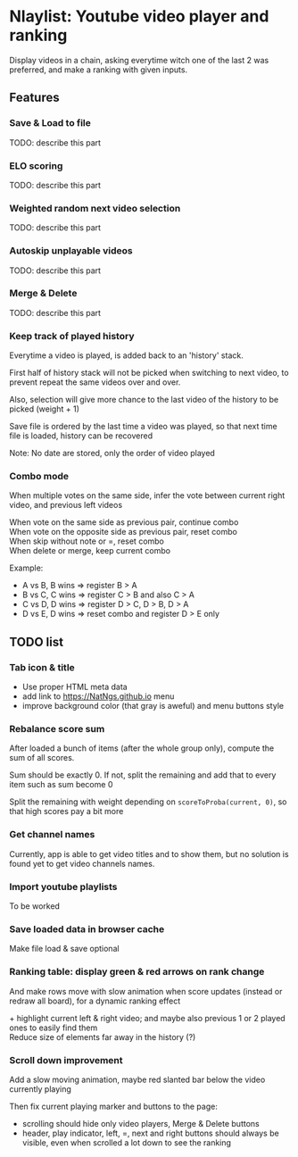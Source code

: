 # Nlaylist: Youtube video player and ranking

Display videos in a chain, asking everytime witch one of the last 2 was preferred, and make a ranking with given inputs.

## Features

### Save & Load to file

TODO: describe this part

### ELO scoring

TODO: describe this part

### Weighted random next video selection

TODO: describe this part

### Autoskip unplayable videos

TODO: describe this part

### Merge & Delete

TODO: describe this part

### Keep track of played history

Everytime a video is played, is added back to an 'history' stack.

First half of history stack will not be picked when switching to next video, to prevent repeat the same videos over and over.

Also, selection will give more chance to the last video of the history to be picked (weight + 1)

Save file is ordered by the last time a video was played, so that next time file is loaded, history can be recovered

Note: No date are stored, only the order of video played

### Combo mode
When multiple votes on the same side, infer the vote between current right video, and previous left videos

When vote on the same side as previous pair, continue combo\
When vote on the opposite side as previous pair, reset combo\
When skip without note or =, reset combo\
When delete or merge, keep current combo

Example:
- A vs B, B wins => register B > A
- B vs C, C wins => register C > B and also C > A
- C vs D, D wins => register D > C, D > B, D > A
- D vs E, D wins => reset combo and register D > E only

## TODO list

### Tab icon & title

- Use proper HTML meta data
- add link to https://NatNgs.github.io menu
- improve background color (that gray is aweful) and menu buttons style
  
### Rebalance score sum
After loaded a bunch of items (after the whole group only), compute the sum of all scores.

Sum should be exactly 0. If not, split the remaining and add that to every item such as sum become 0

Split the remaining with weight depending on `scoreToProba(current, 0)`, so that high scores pay a bit more

### Get channel names

Currently, app is able to get video titles and to show them, but no solution is found yet to get video channels names.

### Import youtube playlists

To be worked

### Save loaded data in browser cache

Make file load & save optional

### Ranking table: display green & red arrows on rank change

And make rows move with slow animation when score updates (instead or redraw all board), for a dynamic ranking effect

\+ highlight current left & right video; and maybe also previous 1 or 2 played ones to easily find them\
Reduce size of elements far away in the history (?)

### Scroll down improvement

Add a slow moving animation, maybe red slanted bar below the video currently playing

Then fix current playing marker and buttons to the page:
  - scrolling should hide only video players, Merge & Delete buttons
  - header, play indicator, left, =, next and right buttons should always be visible, even when scrolled a lot down to see the ranking
